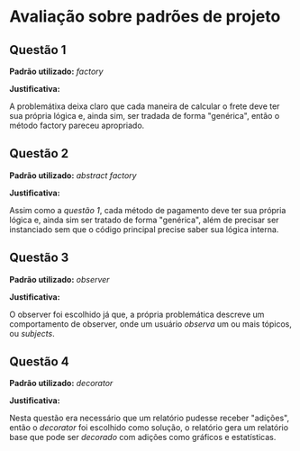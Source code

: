 # Avaliação sobre padrões de projeto

## Questão 1
__Padrão utilizado:__ _factory_

__Justificativa:__

  A problemátixa deixa claro que cada maneira de calcular o frete deve ter sua própria lógica e, ainda sim, ser tradada de forma "genérica", então o método factory pareceu apropriado.

## Questão 2
__Padrão utilizado:__ _abstract factory_

__Justificativa:__

  Assim como a _questão 1_, cada método de pagamento deve ter sua própria lógica e, ainda sim ser tratado de forma "genérica", além de precisar ser instanciado sem que o código principal
  precise saber sua lógica interna.

## Questão 3
__Padrão utilizado:__ _observer_

__Justificativa:__

  O observer foi escolhido já que, a própria problemática descreve um comportamento de observer, onde um usuário _observa_ um ou mais tópicos, ou _subjects_.

## Questão 4
__Padrão utilizado:__ _decorator_

__Justificativa:__

  Nesta questão era necessário que um relatório pudesse receber "adições", então o _decorator_ foi escolhido como solução, o relatório gera um relatório base que pode ser _decorado_ com
   adições como gráficos e estatísticas.
